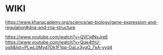 # WIKI

https://www.khanacademy.org/science/ap-biology/gene-expression-and-regulation#dna-and-rna-structure

https://www.youtube.com/watch?v=QVCjdNxJreE
https://www.youtube.com/watch?v=Qqe4thU-os8&list=PLwL0Myd7Dk1F1pp-DaLx3ygO_7xA-yyd4
